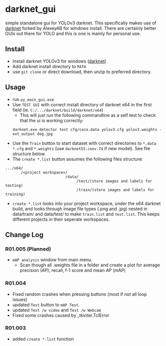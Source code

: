 # darknet_gui
simple standalone gui for YOLOv3 darknet. This specifically makes use of [darknet](https://github.com/AlexeyAB/darknet/) forked by AlexeyAB  for windows install. There are certainly better GUIs out there for YOLO and this is one is mainly for personal use.

## Install
- Install darknet YOLOv3 for windows ([darknet](https://github.com/AlexeyAB/darknet/))
- Add darknet install directory to `PATH`
- use `git clone` or direct download, then unzip to preferred directory.

## Usage
- run `py_main_gui.exe`
- Use `TEST GUI` with correct install directory of darknet x64 in the first field (ie. `C:/.../darknet/build/darknet/x64`)
  - This will just run the following commandline as a self test to check that the ui is working correctly:
  ```
  darknet.exe detector test cfg/coco.data yolov3.cfg yolov3.weights -ext_output dog.jpg
  ```
- Use the `Train` button to start dataset with correct directories to `*.data` `*.cfg` and `*.weights` (use `darknet53.conv.74` if new model). See file structure below. 
- The `create *.list` button assumes the following files structure:
```
.../x64/
       /<project workspace>/
                           /data/
                                /test/(store images and labels for testing)
                                /train/(store images and labels for training)
```
- `create *.list` looks into your project workspace, under the x64 darknet build, and looks through image file types (.png and .jpg) nested in data/train/ and data/test/ to make `train.list` and `test.list`. This keeps different projects in their seperate workspaces. 


## Change Log
### R01.005 (Planned)
- `mAP analysis` window from main menu. 
  - Scan though all .weights file in a folder and create a plot for average precision (AP), recall, f-1 score and mean AP (mAP)
### R01.004
- Fixed random crashes when pressing buttons (most if not all loop issues)
- updated `Test` button to `mAP Test`. 
- updated `Test /w video` and `Test /w Webcam`
- Fixed some crashes caused by _tkinter.TclError
### R01.003
- added `create *.list` function

